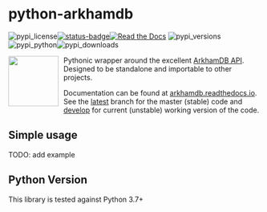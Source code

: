 # python-arkhamdb

![pypi_license](https://img.shields.io/pypi/l/arkhamdb)[![status-badge](https://ci.jamesveitch.xyz/api/badges/james/python-arkhamdb/status.svg)](https://ci.jamesveitch.xyz/james/python-arkhamdb)[![Read the Docs](https://readthedocs.org/projects/arkhamdb/badge/)](https://arkhamdb.readthedocs.io/)
![pypi_versions](https://img.shields.io/pypi/v/arkhamdb)![pypi_python](https://img.shields.io/pypi/pyversions/arkhamdb)![pypi_downloads](https://img.shields.io/pypi/dm/arkhamdb)

<img src="https://arkhamdb.readthedocs.io/en/latest/_static/logo.svg" width="100" style="float:left;clear:both;margin-right:10px"/> Pythonic wrapper around the excellent [ArkhamDB API](https://arkhamdb.com/api/). Designed to be standalone and importable to other projects.

Documentation can be found at [arkhamdb.readthedocs.io](https://arkhamdb.readthedocs.io). See the [latest](https://arkhamdb.readthedocs.io/en/latest/) branch for the master (stable) code and [develop](https://arkhamdb.readthedocs.io/en/develop/) for current (unstable) working version of the code.

## Simple usage

TODO: add example

## Python Version

This library is tested against Python 3.7+
